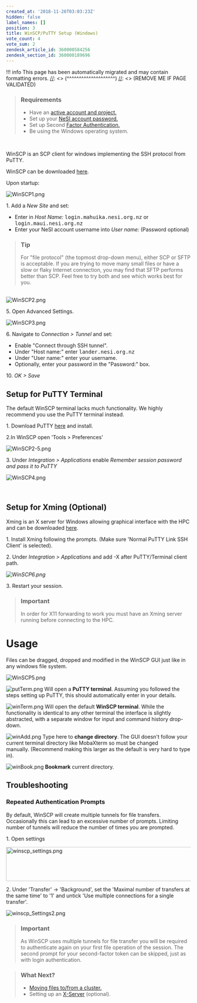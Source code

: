 ```yaml
---
created_at: '2018-11-26T03:03:23Z'
hidden: false
label_names: []
position: 3
title: WinSCP/PuTTY Setup (Windows)
vote_count: 4
vote_sum: 2
zendesk_article_id: 360000584256
zendesk_section_id: 360000189696
---
```



[//]: <> (REMOVE ME IF PAGE VALIDATED)
[//]: <> (vvvvvvvvvvvvvvvvvvvv)
!!! info
    This page has been automatically migrated and may contain formatting errors.
[//]: <> (^^^^^^^^^^^^^^^^^^^^)
[//]: <> (REMOVE ME IF PAGE VALIDATED)
<blockquote class="blockquote-prereq">
<h3 id="prerequisites">Requirements</h3>
<ul>
<li>Have an <a href="https://support.nesi.org.nz/hc/en-gb/sections/360000196195-Accounts-Projects" target="_self">active account and project.</a>
</li>
<li>Set up your <a href="https://support.nesi.org.nz/hc/en-gb/articles/360000335995" target="_blank" rel="noopener">NeSI account password.</a>
</li>
<li>Set up Second <a href="https://support.nesi.org.nz/hc/en-gb/articles/360000203075" target="_self">Factor Authentication.</a>
</li>
<li>Be using the Windows operating system.</li>
</ul>
</blockquote>
<p> </p>
<p>WinSCP is an SCP client for windows implementing the SSH protocol from PuTTY.</p>
<div class="" data-container="">
<p>WinSCP can be downloaded <a href="https://winscp.net/eng/download.php" target="_self">here</a>.</p>
<p>Upon startup:</p>
<p><img src="https://support.nesi.org.nz/hc/article_attachments/360001342295" alt="WinSCP1.png"></p>
<p>1. Add a <em>New Site</em> and set:</p>
<ul>
<li>Enter in <em>Host Name: </em><kbd>login.mahuika.nesi.org.nz</kbd> or <kbd>login.maui.nesi.org.nz</kbd>
</li>
<li>Enter your NeSI account username into <em>User name:</em> (Password optional)</li>
</ul>
<blockquote class="blockquote-tip">
<h3 id="llama-tip">Tip</h3>
<p>For "file protocol" (the topmost drop-down menu), either SCP or SFTP is acceptable. If you are trying to move many small files or have a slow or flaky Internet connection, you may find that SFTP performs better than SCP. Feel free to try both and see which works best for you.</p>
</blockquote>
<p><br><img src="https://support.nesi.org.nz/hc/article_attachments/360001342315" alt="WinSCP2.png"></p>
<p>5. Open Advanced Settings.</p>
<p><img src="https://support.nesi.org.nz/hc/article_attachments/360002834335" alt="WinSCP3.png"></p>
<p>6. Navigate to <em>Connection &gt; Tunnel </em>and set:</p>
<ul>
<li>Enable "Connect through SSH tunnel".</li>
<li>Under "Host name:" enter <kbd>lander.nesi.org.nz</kbd>
</li>
<li>Under "User name:" enter your username.</li>
<li>Optionally, enter your password in the "Password:" box.</li>
</ul>
<p>10. <em>OK &gt; Save</em></p>
<h2 id="h_01HBPX415JHKBC1VADVC9Y7VCH">Setup for PuTTY Terminal</h2>
<p>The default WinSCP terminal lacks much functionality. We highly recommend you use the PuTTY terminal instead.</p>
<p>1. Download PuTTY <a href="https://www.putty.org/" target="_self">here</a> and install.</p>
<p>2.In WinSCP open 'Tools &gt; Preferences'</p>
<p><img src="https://support.nesi.org.nz/hc/article_attachments/360001342495" alt="WinSCP2-5.png"></p>
<p>3. Under<em> Integration &gt; Applications</em> enable <em>Remember session password and pass it to PuTTY</em></p>
<p><img src="https://support.nesi.org.nz/hc/article_attachments/360001344315" alt="WinSCP4.png"></p>
<p> </p>
<h2 id="x_ming">Setup for Xming (Optional)</h2>
<p>Xming is an X server for Windows allowing graphical interface with the HPC and can be downloaded <a href="https://sourceforge.net/projects/xming/">here</a>.</p>
<p>1. Install Xming following the prompts. (Make sure 'Normal PuTTY Link SSH Client' is selected).</p>
<p>2. Under<em> Integration &gt; Applications</em> and add -X after PuTTY/Terminal client path.</p>
<p><em><img src="https://support.nesi.org.nz/hc/article_attachments/360001596916" alt="WinSCP6.png"></em></p>
<p>3. Restart your session.</p>
<blockquote class="blockquote-warning">
<h3 id="prerequisites">Important</h3>
<p>In order for X11 forwarding to work you must have an Xming server running before connecting to the HPC.</p>
</blockquote>
<h1 id="h_01HBPX415JDNZ5AVRJNMJK84EE">Usage</h1>
<p>Files can be dragged, dropped and modified in the WinSCP GUI just like in any windows file system.</p>
<p><img src="https://support.nesi.org.nz/hc/article_attachments/360001494615" alt="WinSCP5.png"></p>
<p><img src="https://support.nesi.org.nz/hc/article_attachments/360001597336" alt="putTerm.png"> Will open a <strong>PuTTY terminal</strong>. Assuming you followed the steps setting up PuTTY, this should automatically enter in your details.</p>
<p><img src="https://support.nesi.org.nz/hc/article_attachments/360001597316" alt="winTerm.png"> Will open the default <strong>WinSCP terminal</strong>. While the functionality is identical to any other terminal the interface is slightly abstracted, with a separate window for input and command history drop-down.</p>
<p><img src="https://support.nesi.org.nz/hc/article_attachments/360001494635" alt="winAdd.png"> Type here to <strong>change directory</strong>.<strong> </strong>The GUI doesn't follow your current terminal directory like MobaXterm so must be changed manually. (Recommend making this larger as the default is very hard to type in).</p>
<p><img src="https://support.nesi.org.nz/hc/article_attachments/360001599556" alt="winBook.png"> <strong>Bookmark</strong> current directory.</p>
<h2 id="h_01HBPX47JG1T9BE383KRTPGKHE">Troubleshooting</h2>
<h3>Repeated Authentication Prompts</h3>
<p>By default, WinSCP will create multiple tunnels for file transfers. Occasionally this can lead to an excessive number of prompts. Limiting number of tunnels will reduce the number of times you are prompted. </p>
<p>1. Open settings</p>
<p><img src="https://support.nesi.org.nz/hc/article_attachments/8026405972111" alt="winscp_settings.png" width="513" height="93"></p>
<p>2. Under 'Transfer' -&gt; 'Background', set the 'Maximal number of transfers at the same time' to '1' and untick 'Use multiple connections for a single transfer'.</p>
<p><img src="https://support.nesi.org.nz/hc/article_attachments/8026392031247" alt="winscp_Settings2.png"> </p>
<blockquote class="blockquote-warning">
<h3 id="prerequisites">Important</h3>
<p>As WinSCP uses multiple tunnels for file transfer you will be required to authenticate again on your first file operation of the session. The second prompt for your second-factor token can be skipped, just as with login authentication.</p>
</blockquote>
<blockquote class="blockquote-postreq">
<h3 id="prerequisites">What Next?</h3>
<ul>
<li><a href="https://support.nesi.org.nz/hc/en-gb/articles/360000578455" target="_self">Moving files to/from a cluster.</a></li>
<li>Setting up an <a href="https://support.nesi.org.nz/hc/en-gb/articles/360001075975" target="_self">X-Server</a> (optional).</li>
</ul>
</blockquote>
</div>
